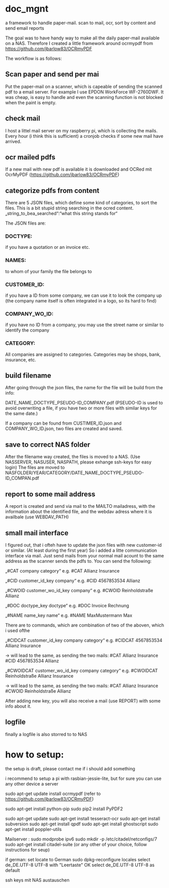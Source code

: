# doc_mgnt
a framework to handle paper-mail. scan to mail, ocr, sort by content and send email reports

The goal was to have handy way to make all the daily paper-mail available on a NAS.
Therefore I created a little framework around ocrmypdf from https://github.com/jbarlow83/OCRmyPDF

The workflow is as follows:

## Scan paper and send per mai
Put the paper-mail on a scanner, which is capeable of sending the scanned pdf to a email server. For example I use EPDON WorkForce WF-2760DWF. It was cheap, is easy to handle and even the scanning function is not blocked when the paint is empty.

## check mail
I host a littel mail server on my raspberry pi, which is collecting the mails. Every hour (i think this is sufficient) a cronjob checks if some new mail have arrived. 

## ocr mailed pdfs
If a new mail with new pdf is available it is downloaded and OCRed mit OcrMyPDF (https://github.com/jbarlow83/OCRmyPDF)

## categorize pdfs from content
There are 5 JSON files, which define some kind of categories, to sort the files. This is a bit stupid string searching in the ocred content. „string_to_bea_searched“:“what this string stands for“


The JSON files are:

### DOCTYPE: 
if you have a quotation or an invoice etc.
### NAMES: 
to whom of your family the file belongs to
### CUSTOMER_ID: 
if you have a ID from some company, we can use it to look the company up (the company name itself is often integrated in a logo, so its hard to find)
### COMPANY_WO_ID: 
if you have no ID from a company, you may use the street name or similar to identify the company
### CATEGORY: 
All companies are assigned to categories. Categories may be shops, bank, insurance, etc.

## build filename 
After going through the json files, the name for the file will be build from the info:

DATE_NAME_DOCTYPE_PSEUDO-ID_COMPANY.pdf
(PSEUDO-ID is used to avoid overwriting a file, if you have two or more files with similar keys for the same date.)

If a company can be found from CUSTIMER_ID.json and COMPANY_WO_ID.json, two files are created and saved. 

## save to correct NAS folder
After the filename way created, the files is moved to a NAS. (Use NASSERVER, NASUSER, NASPATH, please exhange ssh-keys for easy login)
The files are moved to NASFOLDER/YEAR/CATEGORY/DATE_NAME_DOCTYPE_PSEUDO-ID_COMPAN.pdf

## report to some mail address
A report is created and send via mail to the MAILTO mailadress, with the information about the identified file, and the webdav adress where it is availbale (use WEBDAV_PATH)

## small mail interface
I figured out, that i ofteh have to update the json files with new customer-id or similar. (At least during the first year)
So i added a litte communication interface via mail. Just send mails from your normal mail acount to the same address as the scanner sends the pdfs to. You can send the following:

„#CAT company category“
e.g. #CAT Allianz Insurance

„#CID customer_id_key company“
e.g. #CID 4567853534 Allianz
          
„#CWOID customer_wo_id_key company“
e.g. #CWOID Reinholdstraße Allianz

„#DOC doctype_key doctype“
e.g. #DOC Invoice Rechnung

„#NAME name_key name“
e.g. #NAME MaxMustermann Max

There are to commands, which are combination of two of the aboven, which i used ofthe

„#CIDCAT customer_id_key company category“
e.g. #CIDCAT 4567853534 Allianz Insurance

→ will lead to the same, as sending the two mails:
	#CAT Allianz Insurance
	#CID 4567853534 Allianz

      
„#CWOIDCAT customer_wo_id_key company category“
e.g. #CWOIDCAT Reinholdstraße Allianz Insurance

→ will lead to the same, as sending the two mails:
	#CAT Allianz Insurance
	#CWOID Reinholdstraße Allianz

After adding new key, you will also receive a mail (use REPORT) with some info about it.

## logfile
finally a logfile is also storred to to NAS

# how to setup:
the setup is draft, please contact me if i should add something

i recommend to setup a pi with rasbian-jessie-lite, but for sure you can use any other device a server

sudo apt-get update
install ocrmypdf (refer to https://github.com/jbarlow83/OCRmyPDF)
 
sudo apt-get install python-pip 
sudo pip2 install PyPDF2

sudo apt-get update
sudo apt-get install tesseract-ocr
sudo apt-get install subversion
sudo apt-get install qpdf
sudo apt-get install ghostscript
sudo apt-get install poppler-utils

Mailserver :
sudo modprobe ipv6
sudo mkdir -p /etc/citadel/netconfigs/7
sudo apt-get install citadel-suite  (or any other of your choice, follow instructions for seup)

if german:
set locate to German
sudo dpkg-reconfigure locales
select de_DE.UTF-8 UTF-8 with "Leertaste"
OK
select de_DE.UTF-8 UTF-8 as default

ssh keys mit NAS austauschen

